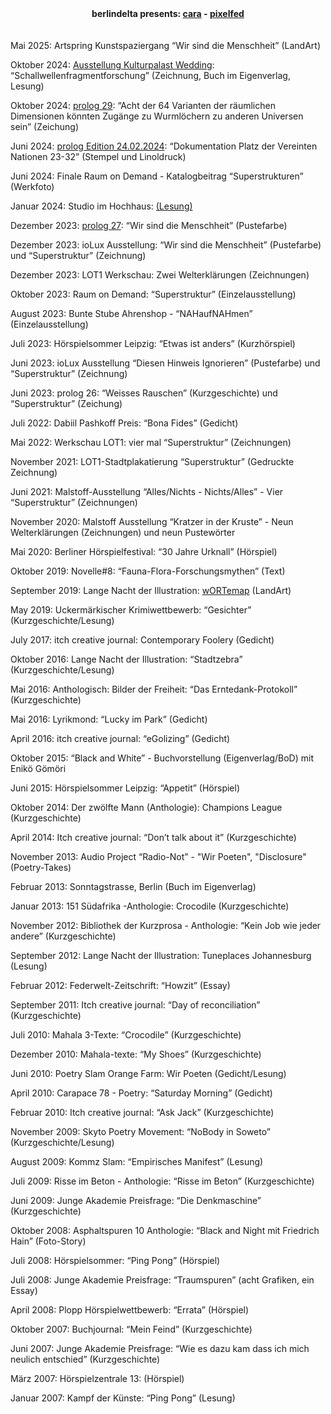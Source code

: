 
<center><strong>berlindelta presents: <a href="https://cara.app/unvogel" target=_blank>cara</a> - <a href="https://pixelfed.social/noBird" target=_blank>pixelfed</a></strong></center>
<br>
<br>
Mai 2025: Artspring Kunstspaziergang “Wir sind die Menschheit” (LandArt)
<br>

Oktober 2024: <a href="https://prolog-zeichnung-und-text.de/blog/grenzen-uebergaenge-visionen-heft-29-erscheint-ende-oktober/" target=_blank>Ausstellung Kulturpalast Wedding</a>: “Schallwellenfragmentforschung” (Zeichnung, Buch im Eigenverlag, Lesung)

Oktober 2024: <a href="https://prolog-zeichnung-und-text.de/blog/heftkiosk/" target=_blank>prolog 29</a>: “Acht der 64 Varianten der räumlichen Dimensionen könnten Zugänge zu Wurmlöchern zu anderen Universen sein” (Zeichung)

Juni 2024: <a href="https://prolog-zeichnung-und-text.de/blog/edition-24-4-24-erscheint/" target=_blank>prolog Edition 24.02.2024</a>: “Dokumentation Platz der Vereinten Nationen 23-32” (Stempel und Linoldruck)

Juni 2024: Finale Raum on Demand - Katalogbeitrag “Superstrukturen” (Werkfoto)

Januar 2024: Studio im Hochhaus: <a href="https://archive.org/details/prolog-001" target=_blank>(Lesung)</a>


Dezember 2023: <a href="https://prolog-zeichnung-und-text.de/blog/prolog-nr-27-bedingungslos/" target=_blank>prolog 27</a>: “Wir sind die Menschheit” (Pustefarbe)

Dezember 2023: ioLux Ausstellung: “Wir sind die Menschheit” (Pustefarbe) und “Superstruktur” (Zeichnung)

Dezember 2023: LOT1 Werkschau: Zwei Welterklärungen (Zeichnungen)

Oktober 2023: Raum on Demand: “Superstruktur” (Einzelausstellung)

August 2023: Bunte Stube Ahrenshop - “NAHaufNAHmen” (Einzelausstellung)

Juli 2023: Hörspielsommer Leipzig: “Etwas ist anders” (Kurzhörspiel)

Juni 2023: ioLux Ausstellung “Diesen Hinweis Ignorieren” (Pustefarbe) und “Superstruktur” (Zeichnung)

Juni 2023: prolog 26: “Weisses Rauschen” (Kurzgeschichte) und “Superstruktur” (Zeichung)


Juli 2022: Dabiil Pashkoff Preis: “Bona Fides” (Gedicht)

Mai 2022: Werkschau LOT1: vier mal “Superstruktur” (Zeichnungen)


November 2021: LOT1-Stadtplakatierung “Superstruktur” (Gedruckte Zeichnung)

Juni 2021: Malstoff-Ausstellung “Alles/Nichts - Nichts/Alles” - Vier “Superstruktur” (Zeichnungen)


November 2020: Malstoff Ausstellung “Kratzer in der Kruste” - Neun Welterklärungen (Zeichnungen) und neun Pustewörter

Mai 2020: Berliner Hörspielfestival: “30 Jahre Urknall” (Hörspiel)


Oktober 2019: Novelle#8: “Fauna-Flora-Forschungsmythen” (Text)

September 2019: Lange Nacht der Illustration: <a href="https://bit.ly/wORTemap)" target=_blank>wORTemap</a> (LandArt)

May 2019: Uckermärkischer Krimiwettbewerb: “Gesichter” (Kurzgeschichte/Lesung)


July 2017: itch creative journal: Contemporary Foolery (Gedicht)


Oktober 2016: Lange Nacht der Illustration: “Stadtzebra” (Kurzgeschichte/Lesung)

Mai 2016: Anthologisch: Bilder der Freiheit: “Das Erntedank-Protokoll” (Kurzgeschichte)

Mai 2016: Lyrikmond: “Lucky im Park” (Gedicht)

April 2016: itch creative journal: “eGolizing” (Gedicht)


Oktober 2015: “Black and White” - Buchvorstellung (Eigenverlag/BoD) mit Enikö Gömöri

Juni 2015: Hörspielsommer Leipzig: “Appetit” (Hörspiel)


Oktober 2014: Der zwölfte Mann (Anthologie): Champions League (Kurzgeschichte)

April 2014: Itch creative journal: “Don’t talk about it” (Kurzgeschichte)


November 2013: Audio Project “Radio-Not” - "Wir Poeten", "Disclosure" (Poetry-Takes)

Februar 2013: Sonntagstrasse, Berlin (Buch im Eigenverlag)

Januar 2013: 151 Südafrika -Anthologie: Crocodile (Kurzgeschichte)


November 2012: Bibliothek der Kurzprosa - Anthologie: “Kein Job wie jeder andere” (Kurzgeschichte)

September 2012: Lange Nacht der Illustration: Tuneplaces Johannesburg (Lesung)

Februar 2012: Federwelt-Zeitschrift: “Howzit” (Essay)


September 2011: Itch creative journal: “Day of reconciliation” (Kurzgeschichte)


Juli 2010: Mahala 3-Texte: “Crocodile” (Kurzgeschichte)

Dezember 2010: Mahala-texte: “My Shoes” (Kurzgeschichte)

Juni 2010: Poetry Slam Orange Farm: Wir Poeten (Gedicht/Lesung)

April 2010: Carapace 78 - Poetry: “Saturday Morning” (Gedicht)

Februar 2010: Itch creative journal: “Ask Jack” (Kurzgeschichte)


November 2009: Skyto Poetry Movement: “NoBody in Soweto” (Kurzgeschichte/Lesung)

August 2009: Kommz Slam: “Empirisches Manifest” (Lesung)

Juli 2009: Risse im Beton - Anthologie: “Risse im Beton” (Kurzgeschichte)

Juni 2009: Junge Akademie Preisfrage: “Die Denkmaschine” (Kurzgeschichte)


Oktober 2008: Asphaltspuren 10 Anthologie: “Black and Night mit Friedrich Hain” (Foto-Story)

Juli 2008: Hörspielsommer: “Ping Pong” (Hörspiel)

Juli 2008: Junge Akademie Preisfrage: “Traumspuren” (acht Grafiken, ein Essay)

April 2008: Plopp Hörspielwettbewerb: “Errata” (Hörspiel)


Oktober 2007: Buchjournal: “Mein Feind” (Kurzgeschichte)

Juni 2007: Junge Akademie Preisfrage: “Wie es dazu kam dass ich mich neulich entschied” (Kurzgeschichte)

März 2007: Hörspielzentrale 13: (Hörspiel)

Januar 2007: Kampf der Künste: “Ping Pong” (Lesung)

